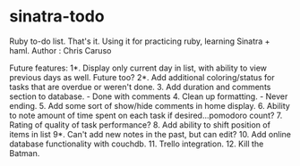 sinatra-todo
============

Ruby to-do list. That's it. Using it for practicing ruby, learning Sinatra + haml.
 Author : Chris Caruso

 Future features:
1*. Display only current day in list, with ability to view previous days as well. Future too?
2*. Add additional coloring/status for tasks that are overdue or weren't done.
3. Add duration and comments section to database. - Done with comments
4. Clean up formatting. - Never ending.
5. Add some sort of show/hide comments in home display.
6. Ability to note amount of time spent on each task if desired...pomodoro count?
7. Rating of quality of task performance?
8. Add ability to shift position of items in list
9*. Can't add new notes in the past, but can edit?
10. Add online database functionality with couchdb.
11. Trello integration.
12. Kill the Batman.
